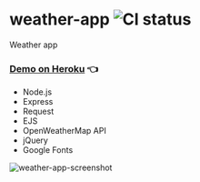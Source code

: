 # weather-app ![CI status](https://img.shields.io/badge/style-flat-green.svg?longCache=true&style=flat)

Weather app

### [Demo on Heroku](https://shrouded-hamlet-14250.herokuapp.com) :point_left:

- Node.js
- Express
- Request
- EJS
- OpenWeatherMap API
- jQuery
- Google Fonts

![weather-app-screenshot](https://user-images.githubusercontent.com/34710484/38422452-423a04d8-39c4-11e8-80d2-9a395bc43a03.jpg)
